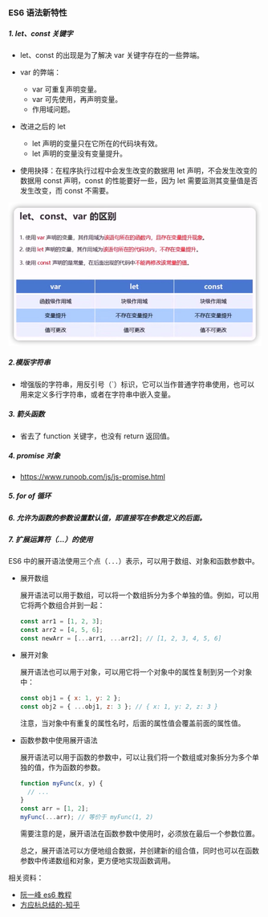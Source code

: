 ### ES6 语法新特性

##### 1. let、const 关键字

- let、const 的出现是为了解决 var 关键字存在的一些弊端。
- var 的弊端：
  - var 可重复声明变量。
  - var 可先使用，再声明变量。
  - 作用域问题。

- 改进之后的 let  
  - let 声明的变量只在它所在的代码块有效。
  - let 声明的变量没有变量提升。

- 使用抉择：在程序执行过程中会发生改变的数据用 let 声明，不会发生改变的数据用 const 声明，const 的性能要好一些，因为 let 需要监测其变量值是否发生改变，而 const 不需要。

![let、const、var的区别](./img/%E5%8F%98%E9%87%8F%E5%A3%B0%E6%98%8E%E5%85%B3%E9%94%AE%E5%AD%97.jpg)

##### 2.模版字符串

- 增强版的字符串，用反引号（`）标识，它可以当作普通字符串使用，也可以用来定义多行字符串，或者在字符串中嵌入变量。

##### 3. 箭头函数

- 省去了 function 关键字，也没有 return 返回值。

##### 4. promise 对象

- https://www.runoob.com/js/js-promise.html

##### 5. for of 循环

##### 6. 允许为函数的参数设置默认值，即直接写在参数定义的后面。

##### 7. 扩展运算符（...）的使用

 ES6 中的展开语法使用三个点（`...`）表示，可以用于数组、对象和函数参数中。

- 展开数组

  展开语法可以用于数组，可以将一个数组拆分为多个单独的值。例如，可以用它将两个数组合并到一起：

  ```js
  const arr1 = [1, 2, 3];
  const arr2 = [4, 5, 6];
  const newArr = [...arr1, ...arr2]; // [1, 2, 3, 4, 5, 6]
  ```

- 展开对象

  展开语法也可以用于对象，可以用它将一个对象中的属性复制到另一个对象中：

  ```js
  const obj1 = { x: 1, y: 2 };
  const obj2 = { ...obj1, z: 3 }; // { x: 1, y: 2, z: 3 }
  ```

  注意，当对象中有重复的属性名时，后面的属性值会覆盖前面的属性值。

- 函数参数中使用展开语法

  展开语法可以用于函数的参数中，可以让我们将一个数组或对象拆分为多个单独的值，作为函数的参数。

  ```js
  function myFunc(x, y) {
    // ...
  }
  const arr = [1, 2];
  myFunc(...arr); // 等价于 myFunc(1, 2)
  ```

  需要注意的是，展开语法在函数参数中使用时，必须放在最后一个参数位置。

  总之，展开语法可以方便地组合数据，并创建新的组合值，同时也可以在函数参数中传递数组和对象，更方便地实现函数调用。

相关资料：

- [阮一峰 es6 教程](https://es6.ruanyifeng.com/)
- [方应杭总结的-知乎](https://zhuanlan.zhihu.com/p/24570791)
